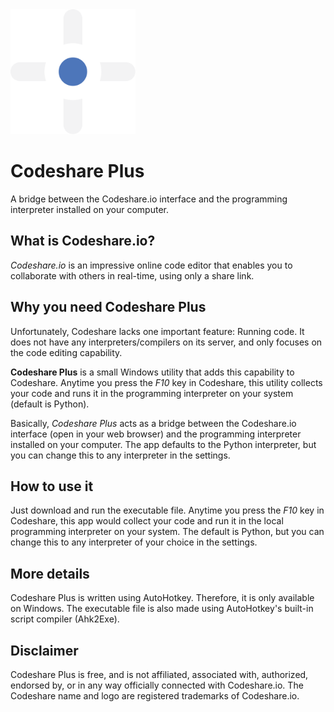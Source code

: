 <img src="https://raw.githubusercontent.com/SamanDaneshvar/Codeshare-Plus/main/src/Codeshare%20Plus.svg" width="200" />

# Codeshare Plus
A bridge between the Codeshare.io interface and the programming interpreter installed on your computer.

## What is Codeshare.io?
*Codeshare.io* is an impressive online code editor that enables you to collaborate with others in real-time, using only a share link.

## Why you need Codeshare Plus
Unfortunately, Codeshare lacks one important feature: Running code. It does not have any interpreters/compilers on its server, and only focuses on the code editing capability.

**Codeshare Plus** is a small Windows utility that adds this capability to Codeshare. Anytime you press the *F10* key in Codeshare, this utility collects your code and runs it in the programming interpreter on your system (default is Python).

Basically, *Codeshare Plus* acts as a bridge between the Codeshare.io interface (open in your web browser) and the programming interpreter installed on your computer. The app defaults to the Python interpreter, but you can change this to any interpreter in the settings.

## How to use it
Just download and run the executable file. Anytime you press the *F10* key in Codeshare, this app would collect your code and run it in the local programming interpreter on your system. The default is Python, but you can change this to any interpreter of your choice in the settings.

## More details
Codeshare Plus is written using AutoHotkey. Therefore, it is only available on Windows. The executable file is also made using AutoHotkey's built-in script compiler (Ahk2Exe).

## Disclaimer
Codeshare Plus is free, and is not affiliated, associated with, authorized, endorsed by, or in any way officially connected with Codeshare.io. The Codeshare name and logo are registered trademarks of Codeshare.io.
